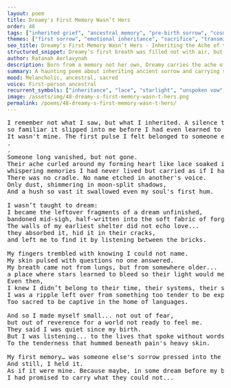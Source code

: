 ```yaml
---
layout: poem
title: Dreamy's First Memory Wasn’t Hers
order: 48
tags: ["inherited grief", "ancestral memory", "pre-birth sorrow", "cosmic orphanhood"]
themes: ["first sorrow", "emotional inheritance", "sacrifice", "transmission beyond time"]
seo_title: Dreamy’s First Memory Wasn’t Hers - Inheriting the Ache of the Vanished
structured_snippet: Dreamy’s first breath was filled not with air, but with someone else’s sorrow, woven in starlight.
author: Ratanah Aerlavynah
description: Born from a memory not her own, Dreamy carries the ache of lives unspoken - a vow made before breath.
summary: A haunting poem about inheriting ancient sorrow and carrying sacred memory without origin.
mood: Melancholic, ancestral, sacred
voice: First-person ancestral
recurrent_symbols: ["inheritance", "lace", "starlight", "unspoken vow", "forgotten sorrow"]
image: /assets/img/48-dreamy-s-first-memory-wasn-t-hers.png
permalink: /poems/48-dreamy-s-first-memory-wasn-t-hers/
---
```


<pre>
I remember not what I saw, but what I inherited. A silence too ancient for origin... 
so familiar it slipped into me before I had even learned to cry.
It wasn't mine. The first pulse I felt belonged to someone else...
.
.
Someone long vanished, but not gone. 
Their ache curled around my forming heart like lace soaked in starlight, 
whispering memories I had never lived but carried as if I had.
There was no cradle. No name etched in another's voice. 
Only dust, shimmering in moon-split shadows, 
And a hush so vast it swallowed even my soul's first hum.

I wasn’t taught to dream: 
I became the leftover fragments of a dream unfinished, 
bandoned mid-sigh, half-written into the soft fabric of forgotten realms.
The walls of my earliest shelter did not echo love... 
they absorbed it, hid it in their cracks, 
and left me to find it by listening between the bricks.

My fingers trembled with knowing I could not name. 
My skin pulsed with questions no one answered. 
My breath came not from lungs, but from somewhere older... 
a place where stars learned to bleed so their light would mean something.
Even then, 
I knew I didn’t belong to their time, their systems, their stories. 
I was a ripple left over from something too tender to be explained. 
Too sacred to be captive in the home of languages.

And so I made myself small... not out of fear, 
but out of reverence for a world not ready to feel me.
They said I was quiet since my birth. 
But I was listening... to the lives that spoke without words. 
To the tenderness that hummed beneath pain's heavy skin.

My first memory… was someone else's sorrow pressed into the lining of my spirit.
And still, I held it. 
As if it were mine. Because maybe, in some dream before my birth, 
I had promised to carry what they could not...
</pre>
